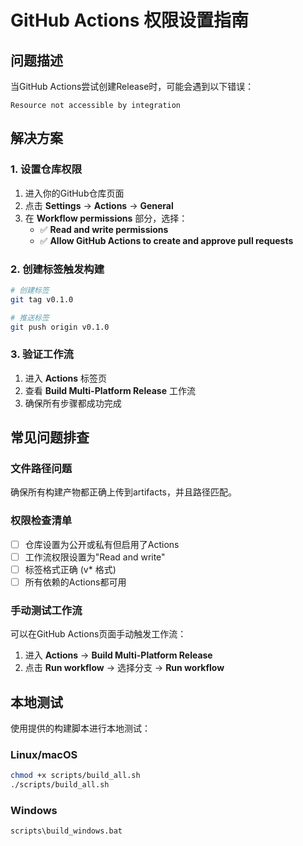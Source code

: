 # GitHub Actions 权限设置指南

## 问题描述
当GitHub Actions尝试创建Release时，可能会遇到以下错误：
```
Resource not accessible by integration
```

## 解决方案

### 1. 设置仓库权限

1. 进入你的GitHub仓库页面
2. 点击 **Settings** → **Actions** → **General**
3. 在 **Workflow permissions** 部分，选择：
   - ✅ **Read and write permissions**
   - ✅ **Allow GitHub Actions to create and approve pull requests**

### 2. 创建标签触发构建

```bash
# 创建标签
git tag v0.1.0

# 推送标签
git push origin v0.1.0
```

### 3. 验证工作流

1. 进入 **Actions** 标签页
2. 查看 **Build Multi-Platform Release** 工作流
3. 确保所有步骤都成功完成

## 常见问题排查

### 文件路径问题
确保所有构建产物都正确上传到artifacts，并且路径匹配。

### 权限检查清单
- [ ] 仓库设置为公开或私有但启用了Actions
- [ ] 工作流权限设置为"Read and write"
- [ ] 标签格式正确 (v* 格式)
- [ ] 所有依赖的Actions都可用

### 手动测试工作流
可以在GitHub Actions页面手动触发工作流：
1. 进入 **Actions** → **Build Multi-Platform Release**
2. 点击 **Run workflow** → 选择分支 → **Run workflow**

## 本地测试
使用提供的构建脚本进行本地测试：

### Linux/macOS
```bash
chmod +x scripts/build_all.sh
./scripts/build_all.sh
```

### Windows
```cmd
scripts\build_windows.bat
